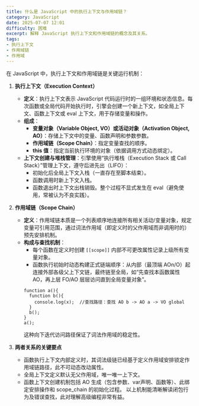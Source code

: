 ```yaml
---
title: 什么是 JavaScript 中的执行上下文与作用域链？
category: JavaScript
date: 2025-07-07 12:01
difficulty: 困难
excerpt: 解释 JavaScript 执行上下文和作用域链的概念及其关系。
tags:
- 执行上下文
- 作用域链
- 作用域
---
```

在 JavaScript 中，执行上下文和作用域链是关键运行机制：

1. **执行上下文（Execution Context）**
   - **定义**：执行上下文表示 JavaScript 代码运行时的一组环境和状态信息。每次函数或全局代码开始执行时，引擎会创建一个新上下文，如全局上下文、函数上下文或 eval 上下文，用于存储变量和操作。
   - **组成**：
     - **变量对象（Variable Object, VO）或活动对象（Activation Object, AO）**：存储上下文中的变量、函数声明和参数参数。
     - **作用域链（Scope Chain）**：指定变量查找的顺序。
     - **this 值**：指定当前执行环境的对象（依据调用方式动态绑定）。
   - **上下文创建与堆栈管理**：引擎使用“执行堆栈（Execution Stack 或 Call Stack）”管理上下文，遵守后进先出（LIFO）：
     - 初始化后全局上下文入栈（一直存在至脚本结束）。
     - 函数调用时新上下文入栈。
     - 函数退出时上下文出栈销毁。整个过程不显式发生在 eval（避免使用，常被认为不良实践）。

2. **作用域链（Scope Chain）**
   - **定义**：作用域链本质是一个列表顺序地连接所有相关活动/变量对象，规定变量可引用范围，通过词法作用域（即定义时的父作用域而非调用时的）预先安排机制。
   - **构成与查找机制**：
     - 每个函数在定义时创建 `[[scope]]` 内部不可更改属性记录上级所有变量对象。
     - 函数执行初始时动态构建正式链端顺序：从内部（最顶端 AOn/O）起连接外部各级父上下文链，最终链至全局，如“先查找本函数属性 AO，再上层 FO/AO 层层访问直到全局变量对象”。
     ```
     function a(){ 
       function b(){ 
         console.log(x);  //查找路径：查找 AO b -> AO a -> VO global 
       } 
       b(); 
     }
     a();
     ```
     这种向下迭代访问路径保证了词法作用域的稳定性。

3. **两者关系的关键要点**
   - 函数执行上下文内部定义时，其词法级链已经基于定义作用域安排锁定作用域链路径，此不可动态改动属性。
   - 全局上下文定义默认无父作用域，唯一唯一上下文。
   - 函数上下文创建机制包括 AO 生成（包含参数、var声明、函数等）、此绑定安排操作和 scope_chain 的初始化过程。
以上机制能清晰解读闭包行为及错误查找，此对理解高级编程非常有益。
